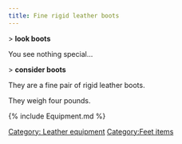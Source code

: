 ```yaml
---
title: Fine rigid leather boots
---
```


\> **look boots**

You see nothing special...

\> **consider boots**

They are a fine pair of rigid leather boots.

They weigh four pounds.

{% include Equipment.md %}

[Category: Leather equipment](Category:_Leather_equipment "wikilink")
[Category:Feet items](Category:Feet_items "wikilink")